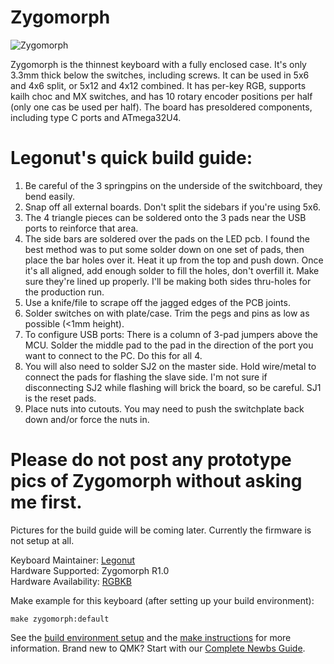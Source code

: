 # Zygomorph

![Zygomorph](https://cdn.shopify.com/s/files/1/0008/8827/5005/files/20181219_001748_grande.jpg?v=1545236621)

Zygomorph is the thinnest keyboard with a fully enclosed case. It's only 3.3mm thick below the switches, including screws. It can be used in 5x6 and 4x6 split, or 5x12 and 4x12 combined. It has per-key RGB, supports kailh choc and MX switches, and has 10 rotary encoder positions per half (only one cas be used per half). The board has presoldered components, including type C ports and ATmega32U4.

# Legonut's quick build guide:

1. Be careful of the 3 springpins on the underside of the switchboard, they bend easily.
2. Snap off all external boards. Don't split the sidebars if you're using 5x6.
3. The 4 triangle pieces can be soldered onto the 3 pads near the USB ports to reinforce that area.
4. The side bars are soldered over the pads on the LED pcb. I found the best method was to put some solder down on one set of pads, then place the bar holes over it. Heat it up from the top and push down. Once it's all aligned, add enough solder to fill the holes, don't overfill it. Make sure they're lined up properly. I'll be making both sides thru-holes for the production run.
5. Use a knife/file to scrape off the jagged edges of the PCB joints.
6. Solder switches on with plate/case. Trim the pegs and pins as low as possible (<1mm height).
7. To configure USB ports: There is a column of 3-pad jumpers above the MCU. Solder the middle pad to the pad in the direction of the port you want to connect to the PC. Do this for all 4. 
8. You will also need to solder SJ2 on the master side. Hold wire/metal to connect the pads for flashing the slave side. I'm not sure if disconnecting SJ2 while flashing will brick the board, so be careful. SJ1 is the reset pads.
9. Place nuts into cutouts. You may need to push the switchplate back down and/or force the nuts in.

# Please do not post any prototype pics of Zygomorph without asking me first.

Pictures for the build guide will be coming later. Currently the firmware is not setup at all.

Keyboard Maintainer: [Legonut](https://github.com/Legonut)  
Hardware Supported: Zygomorph R1.0  
Hardware Availability: [RGBKB](https://www.rgbkb.net)

Make example for this keyboard (after setting up your build environment):

    make zygomorph:default

See the [build environment setup](https://docs.qmk.fm/#/getting_started_build_tools) and the [make instructions](https://docs.qmk.fm/#/getting_started_make_guide) for more information. Brand new to QMK? Start with our [Complete Newbs Guide](https://docs.qmk.fm/#/newbs).
